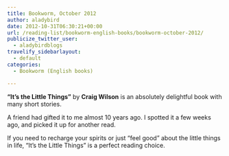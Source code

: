 ```yaml
---
title: Bookworm, October 2012
author: aladybird
date: 2012-10-31T06:30:21+00:00
url: /reading-list/bookworm-english-books/bookworm-october-2012/
publicize_twitter_user:
  - aladybirdblogs
travelify_sidebarlayout:
  - default
categories:
  - Bookworm (English books)

---
```

**&#8220;It&#8217;s the Little Things&#8221;** by **Craig Wilson** is an absolutely delightful book with many short stories.

A friend had gifted it to me almost 10 years ago. I spotted it a few weeks ago, and picked it up for another read.

If you need to recharge your spirits or just &#8220;feel good&#8221; about the little things in life, &#8220;It&#8217;s the Little Things&#8221; is a perfect reading choice.